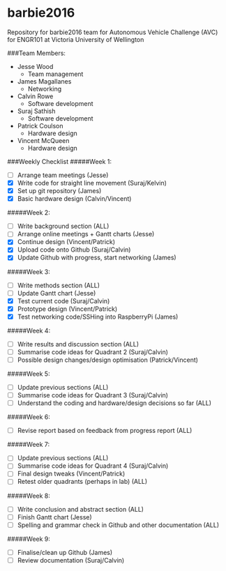 # barbie2016
Repository for barbie2016 team for Autonomous Vehicle Challenge (AVC) for ENGR101 at Victoria University of Wellington 

###Team Members:
- Jesse Wood 
    - Team management   
- James Magallanes
    - Networking
- Calvin Rowe
    - Software development
- Suraj Sathish 
    - Software development
- Patrick Coulson 
    - Hardware design
- Vincent McQueen
    - Hardware design

  

###Weekly Checklist
#####Week 1:
- [ ] Arrange team meetings (Jesse)
- [x] Write code for straight line movement (Suraj/Kelvin)
- [x] Set up git repository (James)
- [x] Basic hardware design (Calvin/Vincent)

#####Week 2:
- [ ] Write background section (ALL)
- [ ] Arrange online meetings + Gantt charts (Jesse)
- [x] Continue design (Vincent/Patrick)
- [x] Upload code onto Github (Suraj/Calvin)
- [x] Update Github with progress, start networking (James)

#####Week 3:
- [ ] Write methods section (ALL)
- [ ] Update Gantt chart (Jesse)
- [x] Test current code (Suraj/Calvin)
- [x] Prototype design (Vincent/Patrick)
- [x] Test networking code/SSHing into RaspberryPi (James)

#####Week 4:
- [ ] Write results and discussion section (ALL)
- [ ] Summarise code ideas for Quadrant 2 (Suraj/Calvin)
- [ ] Possible design changes/design optimisation (Patrick/Vincent)

#####Week 5:
- [ ] Update previous sections (ALL)
- [ ] Summarise code ideas for Quadrant 3 (Suraj/Calvin)
- [ ] Understand the coding and hardware/design decisions so far (ALL)

#####Week 6:
- [ ] Revise report based on feedback from progress report (ALL)

#####Week 7:
- [ ] Update previous sections (ALL)
- [ ] Summarise code ideas for Quadrant 4 (Suraj/Calvin)
- [ ] Final design tweaks (Vincent/Patrick)
- [ ] Retest older quadrants (perhaps in lab) (ALL)

#####Week 8:
- [ ] Write conclusion and abstract section (ALL)
- [ ] Finish Gantt chart (Jesse)
- [ ] Spelling and grammar check in Github and other documentation (ALL)

#####Week 9:
- [ ] Finalise/clean up Github (James)
- [ ] Review documentation (Suraj/Calvin)
